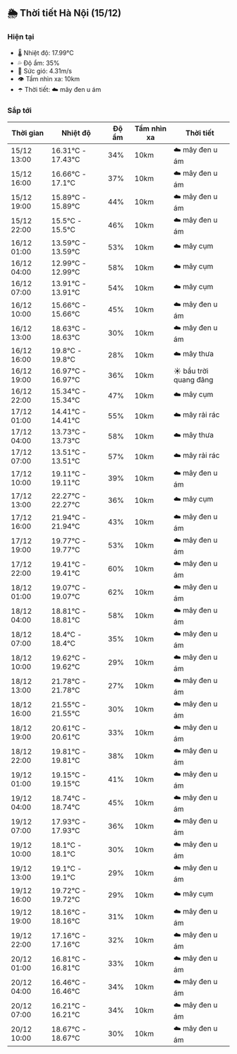 ## 🌦️ Thời tiết Hà Nội (15/12)

### Hiện tại

- 🌡️ Nhiệt độ: 17.99℃
- 💦 Độ ẩm: 35%
- 💨 Sức gió: 4.31m/s
- 👁️ Tầm nhìn xa: 10km
- ☂️ Thời tiết: ☁️ mây đen u ám

### Sắp tới

| Thời gian | Nhiệt độ | Độ ẩm | Tầm nhìn xa | Thời tiết |
| --- | --- | --- | --- | --- |
| 15/12 13:00 | 16.31℃ - 17.43℃ | 34% | 10km | ☁️ mây đen u ám |
| 15/12 16:00 | 16.66℃ - 17.1℃ | 37% | 10km | ☁️ mây đen u ám |
| 15/12 19:00 | 15.89℃ - 15.89℃ | 44% | 10km | ☁️ mây đen u ám |
| 15/12 22:00 | 15.5℃ - 15.5℃ | 46% | 10km | ☁️ mây đen u ám |
| 16/12 01:00 | 13.59℃ - 13.59℃ | 53% | 10km | ☁️ mây cụm |
| 16/12 04:00 | 12.99℃ - 12.99℃ | 58% | 10km | ☁️ mây cụm |
| 16/12 07:00 | 13.91℃ - 13.91℃ | 54% | 10km | ☁️ mây cụm |
| 16/12 10:00 | 15.66℃ - 15.66℃ | 45% | 10km | ☁️ mây đen u ám |
| 16/12 13:00 | 18.63℃ - 18.63℃ | 30% | 10km | ☁️ mây đen u ám |
| 16/12 16:00 | 19.8℃ - 19.8℃ | 28% | 10km | ☁️ mây thưa |
| 16/12 19:00 | 16.97℃ - 16.97℃ | 36% | 10km | ☀️ bầu trời quang đãng |
| 16/12 22:00 | 15.34℃ - 15.34℃ | 47% | 10km | ☁️ mây cụm |
| 17/12 01:00 | 14.41℃ - 14.41℃ | 55% | 10km | ☁️ mây rải rác |
| 17/12 04:00 | 13.73℃ - 13.73℃ | 58% | 10km | ☁️ mây thưa |
| 17/12 07:00 | 13.51℃ - 13.51℃ | 57% | 10km | ☁️ mây rải rác |
| 17/12 10:00 | 19.11℃ - 19.11℃ | 39% | 10km | ☁️ mây đen u ám |
| 17/12 13:00 | 22.27℃ - 22.27℃ | 36% | 10km | ☁️ mây cụm |
| 17/12 16:00 | 21.94℃ - 21.94℃ | 43% | 10km | ☁️ mây đen u ám |
| 17/12 19:00 | 19.77℃ - 19.77℃ | 53% | 10km | ☁️ mây đen u ám |
| 17/12 22:00 | 19.41℃ - 19.41℃ | 60% | 10km | ☁️ mây đen u ám |
| 18/12 01:00 | 19.07℃ - 19.07℃ | 62% | 10km | ☁️ mây đen u ám |
| 18/12 04:00 | 18.81℃ - 18.81℃ | 58% | 10km | ☁️ mây đen u ám |
| 18/12 07:00 | 18.4℃ - 18.4℃ | 35% | 10km | ☁️ mây đen u ám |
| 18/12 10:00 | 19.62℃ - 19.62℃ | 29% | 10km | ☁️ mây đen u ám |
| 18/12 13:00 | 21.78℃ - 21.78℃ | 27% | 10km | ☁️ mây đen u ám |
| 18/12 16:00 | 21.55℃ - 21.55℃ | 30% | 10km | ☁️ mây đen u ám |
| 18/12 19:00 | 20.61℃ - 20.61℃ | 33% | 10km | ☁️ mây đen u ám |
| 18/12 22:00 | 19.81℃ - 19.81℃ | 38% | 10km | ☁️ mây đen u ám |
| 19/12 01:00 | 19.15℃ - 19.15℃ | 41% | 10km | ☁️ mây đen u ám |
| 19/12 04:00 | 18.74℃ - 18.74℃ | 45% | 10km | ☁️ mây đen u ám |
| 19/12 07:00 | 17.93℃ - 17.93℃ | 36% | 10km | ☁️ mây đen u ám |
| 19/12 10:00 | 18.1℃ - 18.1℃ | 30% | 10km | ☁️ mây đen u ám |
| 19/12 13:00 | 19.1℃ - 19.1℃ | 29% | 10km | ☁️ mây đen u ám |
| 19/12 16:00 | 19.72℃ - 19.72℃ | 29% | 10km | ☁️ mây cụm |
| 19/12 19:00 | 18.16℃ - 18.16℃ | 31% | 10km | ☁️ mây đen u ám |
| 19/12 22:00 | 17.16℃ - 17.16℃ | 32% | 10km | ☁️ mây đen u ám |
| 20/12 01:00 | 16.81℃ - 16.81℃ | 33% | 10km | ☁️ mây đen u ám |
| 20/12 04:00 | 16.46℃ - 16.46℃ | 34% | 10km | ☁️ mây đen u ám |
| 20/12 07:00 | 16.21℃ - 16.21℃ | 34% | 10km | ☁️ mây đen u ám |
| 20/12 10:00 | 18.67℃ - 18.67℃ | 30% | 10km | ☁️ mây đen u ám |
